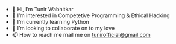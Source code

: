 - 👋 Hi, I’m Tunir Wabhitkar
- 👀 I’m interested in Competetive Programming & Ethical Hacking
- 🌱 I’m currently learning Python
- 💞️ I’m looking to collaborate on to my love 
- 📫 How to reach me mail me on tunirofficial@gmail.com

<!---
Noah3003/Noah3003 is a ✨ special ✨ repository because its `README.md` (this file) appears on your GitHub profile.
You can click the Preview link to take a look at your changes.
--->
